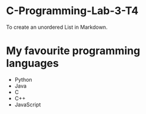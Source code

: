 # C-Programming-Lab-3-T4
To create an unordered List in Markdown.

# My favourite programming languages
- Python
- Java
- C
- C++
- JavaScript
